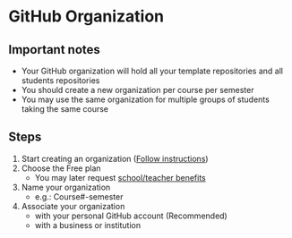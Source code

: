 # GitHub Organization
## Important notes
* Your GitHub organization will hold all your template repositories and all students repositories
* You should create a new organization per course per semester
* You may use the same organization for multiple groups of students taking the same course

## Steps
1. Start creating an organization ([Follow instructions](https://help.github.com/en/github/setting-up-and-managing-organizations-and-teams/creating-a-new-organization-from-scratch))
2. Choose the Free plan 
    * You may later request [school/teacher benefits](https://education.github.com/benefits/offers)
2. Name your organization
   * e.g.: Course#-semester
3. Associate your organization
    *  with your personal GitHub account (Recommended)
    *  with a business or institution 